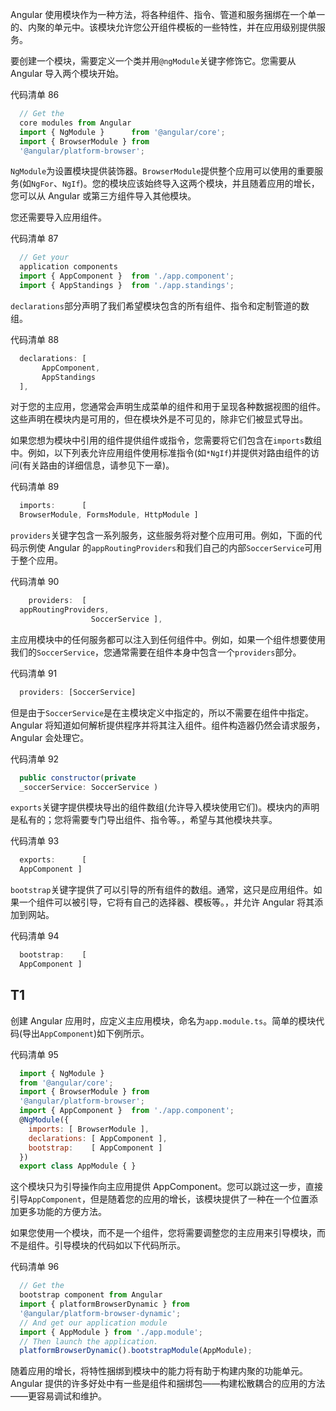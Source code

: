 Angular 使用模块作为一种方法，将各种组件、指令、管道和服务捆绑在一个单一的、内聚的单元中。该模块允许您公开组件模板的一些特性，并在应用级别提供服务。

要创建一个模块，需要定义一个类并用`@ngModule`关键字修饰它。您需要从 Angular 导入两个模块开始。

代码清单 86

```js
  // Get the
  core modules from Angular
  import { NgModule }      from '@angular/core';
  import { BrowserModule } from
  '@angular/platform-browser';

```

`NgModule`为设置模块提供装饰器。`BrowserModule`提供整个应用可以使用的重要服务(如`NgFor`、`NgIf`)。您的模块应该始终导入这两个模块，并且随着应用的增长，您可以从 Angular 或第三方组件导入其他模块。

您还需要导入应用组件。

代码清单 87

```js
  // Get your
  application components
  import { AppComponent }  from './app.component';
  import { AppStandings }  from './app.standings';

```

`declarations`部分声明了我们希望模块包含的所有组件、指令和定制管道的数组。

代码清单 88

```js
  declarations: [ 
       AppComponent,
       AppStandings
  ],

```

对于您的主应用，您通常会声明生成菜单的组件和用于呈现各种数据视图的组件。这些声明在模块内是可用的，但在模块外是不可见的，除非它们被显式导出。

如果您想为模块中引用的组件提供组件或指令，您需要将它们包含在`imports`数组中。例如，以下列表允许应用组件使用标准指令(如`*NgIf`)并提供对路由组件的访问(有关路由的详细信息，请参见下一章)。

代码清单 89

```js
  imports:      [
  BrowserModule, FormsModule, HttpModule ]

```

`providers`关键字包含一系列服务，这些服务将对整个应用可用。例如，下面的代码示例使 Angular 的`appRoutingProviders`和我们自己的内部`SoccerService`可用于整个应用。

代码清单 90

```js
    providers:  [
  appRoutingProviders,
                  SoccerService ],

```

主应用模块中的任何服务都可以注入到任何组件中。例如，如果一个组件想要使用我们的`SoccerService`，您通常需要在组件本身中包含一个`providers`部分。

代码清单 91

```js
  providers: [SoccerService]

```

但是由于`SoccerService`是在主模块定义中指定的，所以不需要在组件中指定。Angular 将知道如何解析提供程序并将其注入组件。组件构造器仍然会请求服务，Angular 会处理它。

代码清单 92

```js
  public constructor(private
  _soccerService: SoccerService ) 

```

`exports`关键字提供模块导出的组件数组(允许导入模块使用它们)。模块内的声明是私有的；您将需要专门导出组件、指令等。，希望与其他模块共享。

代码清单 93

```js
  exports:      [
  AppComponent ]

```

`bootstrap`关键字提供了可以引导的所有组件的数组。通常，这只是应用组件。如果一个组件可以被引导，它将有自己的选择器、模板等。，并允许 Angular 将其添加到网站。

代码清单 94

```js
  bootstrap:    [
  AppComponent ]

```

## T1

创建 Angular 应用时，应定义主应用模块，命名为`app.module.ts`。简单的模块代码(导出`AppComponent`)如下例所示。

代码清单 95

```js
  import { NgModule }     
  from '@angular/core';
  import { BrowserModule } from
  '@angular/platform-browser';
  import { AppComponent }  from './app.component';
  @NgModule({
    imports: [ BrowserModule ],
    declarations: [ AppComponent ],
    bootstrap:    [ AppComponent ]
  })
  export class AppModule { }

```

这个模块只为引导操作向主应用提供 AppComponent。您可以跳过这一步，直接引导`AppComponent`，但是随着您的应用的增长，该模块提供了一种在一个位置添加更多功能的方便方法。

如果您使用一个模块，而不是一个组件，您将需要调整您的主应用来引导模块，而不是组件。引导模块的代码如以下代码所示。

代码清单 96

```js
  // Get the
  bootstrap component from Angular
  import { platformBrowserDynamic } from
  '@angular/platform-browser-dynamic';
  // And get our application module
  import { AppModule } from './app.module';
  // Then launch the application.
  platformBrowserDynamic().bootstrapModule(AppModule);

```

随着应用的增长，将特性捆绑到模块中的能力将有助于构建内聚的功能单元。Angular 提供的许多好处中有一些是组件和捆绑包——构建松散耦合的应用的方法——更容易调试和维护。